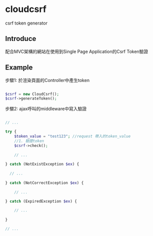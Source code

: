 # cloudcsrf
csrf token generator

## Introduce

配合MVC架構的網站在使用到Single Page Application的Csrf Token驗證

## Example

步驟1: 
於渲染頁面的Controller中產生token

```php

$csrf = new CloudCsrf();
$csrf->generateToken();

```

步驟2: ajax呼叫的middleware中寫入驗證

```php

// ...

try {
    $token_value = "test123"; //request 帶入的token_value
    //1. 驗證token
    $csrf->check();
    
    // ...
    
} catch (NotExistException $ex) {
  
  // ...
  
} catch (NotCorrectException $ex) {
    
    // ...
    
} catch (ExpiredException $ex) {

    // ...
    
}

// ...

```
